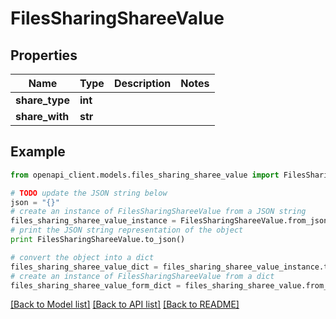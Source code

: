 # FilesSharingShareeValue


## Properties
Name | Type | Description | Notes
------------ | ------------- | ------------- | -------------
**share_type** | **int** |  | 
**share_with** | **str** |  | 

## Example

```python
from openapi_client.models.files_sharing_sharee_value import FilesSharingShareeValue

# TODO update the JSON string below
json = "{}"
# create an instance of FilesSharingShareeValue from a JSON string
files_sharing_sharee_value_instance = FilesSharingShareeValue.from_json(json)
# print the JSON string representation of the object
print FilesSharingShareeValue.to_json()

# convert the object into a dict
files_sharing_sharee_value_dict = files_sharing_sharee_value_instance.to_dict()
# create an instance of FilesSharingShareeValue from a dict
files_sharing_sharee_value_form_dict = files_sharing_sharee_value.from_dict(files_sharing_sharee_value_dict)
```
[[Back to Model list]](../README.md#documentation-for-models) [[Back to API list]](../README.md#documentation-for-api-endpoints) [[Back to README]](../README.md)


